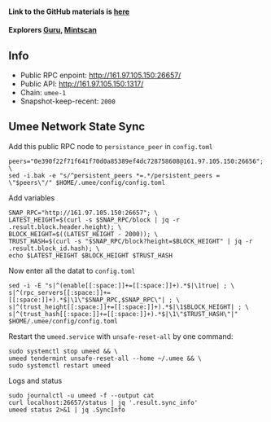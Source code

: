 #### Link to the GitHub materials is [here](https://github.com/umee-network)
#### Explorers [Guru](https://umee.explorers.guru/), [Mintscan](https://www.mintscan.io/umee/)

## Info
- Public RPC enpoint: http://161.97.105.150:26657/
- Public API: http://161.97.105.150:1317/
- Chain: `umee-1`
- Snapshot-keep-recent: `2000`

## Umee Network State Sync
Add this public RPC node to `persistance_peer` in `config.toml`
```
peers="0e390f22f71f641f70d0a85389ef4dc728758608@161.97.105.150:26656"; \
sed -i.bak -e "s/^persistent_peers *=.*/persistent_peers = \"$peers\"/" $HOME/.umee/config/config.toml
```
Add variables
```
SNAP_RPC="http://161.97.105.150:26657"; \
LATEST_HEIGHT=$(curl -s $SNAP_RPC/block | jq -r .result.block.header.height); \
BLOCK_HEIGHT=$((LATEST_HEIGHT - 2000)); \
TRUST_HASH=$(curl -s "$SNAP_RPC/block?height=$BLOCK_HEIGHT" | jq -r .result.block_id.hash); \
echo $LATEST_HEIGHT $BLOCK_HEIGHT $TRUST_HASH
```
Now enter all the datat to `config.toml`
```
sed -i -E "s|^(enable[[:space:]]+=[[:space:]]+).*$|\1true| ; \
s|^(rpc_servers[[:space:]]+=[[:space:]]+).*$|\1\"$SNAP_RPC,$SNAP_RPC\"| ; \
s|^(trust_height[[:space:]]+=[[:space:]]+).*$|\1$BLOCK_HEIGHT| ; \
s|^(trust_hash[[:space:]]+=[[:space:]]+).*$|\1\"$TRUST_HASH\"|" $HOME/.umee/config/config.toml
```
Restart the `umeed.service` with `unsafe-reset-all` by one command:
```
sudo systemctl stop umeed && \
umeed tendermint unsafe-reset-all --home ~/.umee && \
sudo systemctl restart umeed
```
Logs and status
```
sudo journalctl -u umeed -f --output cat
curl localhost:26657/status | jq '.result.sync_info'
umeed status 2>&1 | jq .SyncInfo
```
